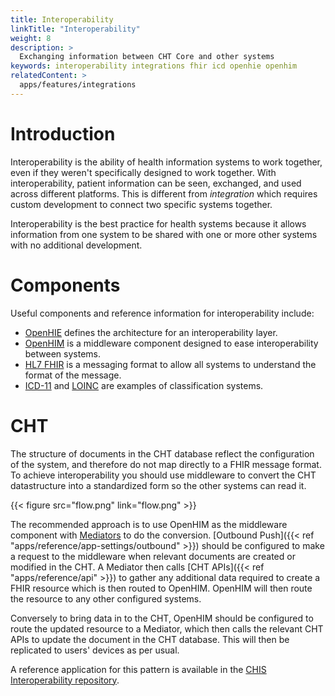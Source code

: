 ```yaml
---
title: Interoperability
linkTitle: "Interoperability"
weight: 8
description: >
  Exchanging information between CHT Core and other systems
keywords: interoperability integrations fhir icd openhie openhim
relatedContent: >
  apps/features/integrations
---
```


# Introduction

Interoperability is the ability of health information systems to work together, even if they weren't specifically designed to work together. With interoperability, patient information can be seen, exchanged, and used across different platforms. This is different from _integration_ which requires custom development to connect two specific systems together. 

Interoperability is the best practice for health systems because it allows information from one system to be shared with one or more other systems with no additional development.

# Components

Useful components and reference information for interoperability include:

- [OpenHIE](https://ohie.org/) defines the architecture for an interoperability layer.
- [OpenHIM](http://openhim.org/) is a middleware component designed to ease interoperability between systems.
- [HL7 FHIR](https://www.hl7.org/fhir/index.html) is a messaging format to allow all systems to understand the format of the message.
- [ICD-11](https://www.who.int/standards/classifications/classification-of-diseases) and [LOINC](https://loinc.org/) are examples of classification systems.

# CHT

The structure of documents in the CHT database reflect the configuration of the system, and therefore do not map directly to a FHIR message format. To achieve interoperability you should use middleware to convert the CHT datastructure into a standardized form so the other systems can read it.

{{< figure src="flow.png" link="flow.png" >}}

The recommended approach is to use OpenHIM as the middleware component with [Mediators](http://openhim.org/docs/configuration/mediators/) to do the conversion. [Outbound Push]({{< ref "apps/reference/app-settings/outbound" >}}) should be configured to make a request to the middleware when relevant documents are created or modified in the CHT. A Mediator then calls [CHT APIs]({{< ref "apps/reference/api" >}}) to gather any additional data required to create a FHIR resource which is then routed to OpenHIM. OpenHIM will then route the resource to any other configured systems.

Conversely to bring data in to the CHT, OpenHIM should be configured to route the updated resource to a Mediator, which then calls the relevant CHT APIs to update the document in the CHT database. This will then be replicated to users' devices as per usual.

A reference application for this pattern is available in the [CHIS Interoperability repository](https://github.com/medic/chis-interoperability).

